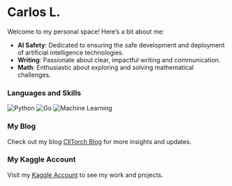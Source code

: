 # Carlos L.

Welcome to my personal space! Here’s a bit about me:

- **AI Safety**: Dedicated to ensuring the safe development and deployment of artificial intelligence technologies.
- **Writing**: Passionate about clear, impactful writing and communication.
- **Math**: Enthusiastic about exploring and solving mathematical challenges.

### Languages and Skills

![Python](https://img.shields.io/badge/Python-3776AB?style=flat&logo=python&logoColor=white)
![Go](https://img.shields.io/badge/Go-00ADD8?style=flat&logo=go&logoColor=white)
![Machine Learning](https://img.shields.io/badge/Machine%20Learning-F7C800?style=flat&logo=google-cloud&logoColor=white)

### My Blog

Check out my blog [CllTorch Blog](https://cllspy.github.io/CllTorch-Blog/) for more insights and updates.

### My Kaggle Account

Visit my [Kaggle Account](https://www.kaggle.com/carloscll) to see my work and projects.
